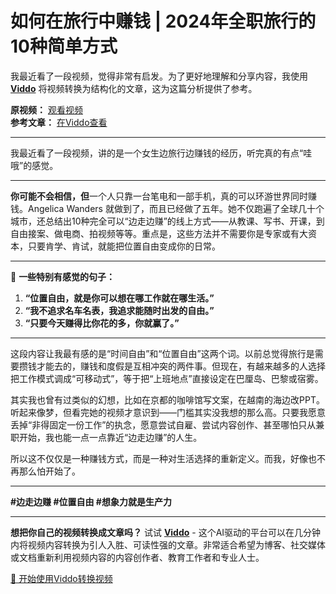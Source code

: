 # 如何在旅行中赚钱 | 2024年全职旅行的10种简单方式

我最近看了一段视频，觉得非常有启发。为了更好地理解和分享内容，我使用 **[Viddo](https://viddo.pro/)** 将视频转换为结构化的文章，这为这篇分析提供了参考。

**原视频：** [观看视频](https://www.youtube.com/watch?v=zRcysYfxKyg)  
**参考文章：** [在Viddo查看](https://viddo.pro/zh/video-result/cf01bcc3-3328-44c6-8214-4c19bba830e4)

---

我最近看了一段视频，讲的是一个女生边旅行边赚钱的经历，听完真的有点“哇哦”的感觉。

---

**你可能不会相信，但**一个人只靠一台笔电和一部手机，真的可以环游世界同时赚钱。Angelica Wanders 就做到了，而且已经做了五年。她不仅跑遍了全球几十个城市，还总结出10种完全可以“边走边赚”的线上方式——从教课、写书、开课，到自由接案、做电商、拍视频等等。重点是，这些方法并不需要你是专家或有大资本，只要肯学、肯试，就能把位置自由变成你的日常。

---

🌟 **一些特别有感觉的句子：**

1. **“位置自由，就是你可以想在哪工作就在哪生活。”**  
2. **“我不追求名车名表，我追求能随时出发的自由。”**  
3. **“只要今天赚得比你花的多，你就赢了。”**

---

这段内容让我最有感的是“时间自由”和“位置自由”这两个词。以前总觉得旅行是需要攒钱才能去的，赚钱和度假是互相冲突的两件事。但现在，有越来越多的人选择把工作模式调成“可移动式”，等于把“上班地点”直接设定在巴厘岛、巴黎或宿雾。

其实我也曾有过类似的幻想，比如在京都的咖啡馆写文案，在越南的海边改PPT。听起来像梦，但看完她的视频才意识到——门槛其实没我想的那么高。只要我愿意丢掉“非得固定一份工作”的执念，愿意尝试自雇、尝试内容创作、甚至哪怕只从兼职开始，我也能一点一点靠近“边走边赚”的人生。

所以这不仅仅是一种赚钱方式，而是一种对生活选择的重新定义。而我，好像也不再那么怕开始了。

---

**#边走边赚 #位置自由 #想象力就是生产力**

---

**想把你自己的视频转换成文章吗？** 试试 **[Viddo](https://viddo.pro/)** - 这个AI驱动的平台可以在几分钟内将视频内容转换为引人入胜、可读性强的文章。非常适合希望为博客、社交媒体或文档重新利用视频内容的内容创作者、教育工作者和专业人士。

[🚀 开始使用Viddo转换视频](https://viddo.pro/)